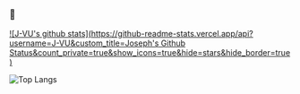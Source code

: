 ### 🍭
[![J-VU's github stats](https://github-readme-stats.vercel.app/api?username=J-VU&custom_title=Joseph's Github Status&count_private=true&show_icons=true&hide=stars&hide_border=true)](https://www.linkedin.com/in/joseph-vu-620550a9/)

![Top Langs](https://github-readme-stats.vercel.app/api/top-langs/?username=J-VU&hide_border=true&layout=compact)
